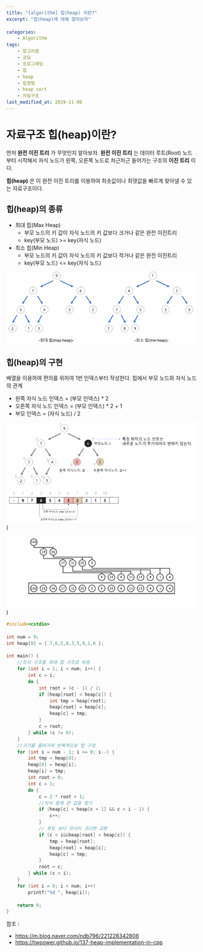 ```yaml
---
title: "[algorithm] 힙(heap) 이란?"
excerpt: "힙(heap)에 대해 알아보자"

categories:
    - Algorithm
tags:
    - 알고리즘
    - 코딩
    - 프로그래밍
    - 힙
    - heap
    - 힙정렬
    - heap sort
    - 자료구조
last_modified_at: 2019-11-08
---  
```

# 자료구조 힙(heap)이란?  
먼저 __완전 이진 트리__ 가 무엇인지 알아보자. __완전 이진 트리__ 는 데이터 루트(Root) 노드부터 시작해서 자식 노드가 왼쪽, 오른쪽 노드로 차근차근 들어가는 구조의 __이진 트리__ 이다.  
  
__힙(heap)__ 은 이 완전 이진 트리를 이용하여 최솟값이나 최댓값을 빠르게 찾아낼 수 있는 자료구조이다.  
## 힙(heap)의 종류  
  + 최대 힙(Max Heap)  
    + 부모 노드의 키 값이 자식 노드의 키 값보다 크거나 같은 완전 이진트리  
    + key(부모 노드) >= key(자식 노드)
  + 최소 힙(Min Heap)  
    + 부모 노드의 키 값이 자식 노드의 키 값보다 작거나 같은 완전 이진트리  
    + key(부모 노드) <= key(자식 노드)  
  
[![](/assets/Algorithm/2019-11-10-algorithm-heap-01.png)](/assets/Algorithm/2019-11-10-algorithm-heap-01.png)

## 힙(heap)의 구현
배열을 이용하여 편의를 위하여 1번 인덱스부터 작성한다.
힙에서 부모 노드와 자식 노드의 관계
  + 왼쪽 자식 노드 인덱스 = (부모 인덱스) * 2
  + 오른쪽 자식 노드 인덱스 = (부모 인덱스) * 2 + 1
  + 부모 인덱스 = (자식 노드) / 2
  
[![](/assets/Algorithm/2019-11-10-algorithm-heap-02.png)](/assets/Algorithm/2019-11-10-algorithm-heap-02.png))

[![](/assets/Algorithm/2019-11-10-algorithm-heap-03.png)](/assets/Algorithm/2019-11-10-algorithm-heap-03.png))  

```cpp
#include<cstdio>

int num = 9;
int heap[9] = { 7,6,5,8,3,5,9,1,6 };

int main() {
	//트리 구조를 최대 힙 구조로 바꿈
	for (int i = 1; i < num; i++) {
		int c = i;
		do {
			int root = (c - 1) / 2;
			if (heap[root] < heap[c]) {
				int tmp = heap[root];
				heap[root] = heap[c];
				heap[c] = tmp;
			}
			c = root;
		} while (c != 0);
	}
	//크기를 줄여가며 반복적으로 힙 구성
	for (int i = num - 1; i >= 0; i--) {
		int tmp = heap[0];
		heap[0] = heap[i];
		heap[i] = tmp;
		int root = 0;
		int c = 1;
		do {
			c = 2 * root + 1;
			//자식 중에 큰 값을 찾기
			if (heap[c] < heap[c + 1] && c < i - 1) {
				c++;
			}
			// 루트 보다 자식이 크다면 교환
			if (c < i&&heap[root] < heap[c]) {
				tmp = heap[root];
				heap[root] = heap[c];
				heap[c] = tmp;
			}
			root = c;
		} while (c < i);
	}
	for (int i = 0; i < num; i++)
		printf("%d ", heap[i]);

	return 0;
}
```  
참조 : 
  + <https://m.blog.naver.com/ndb796/221228342808>
  + <https://twpower.github.io/137-heap-implementation-in-cpp>
